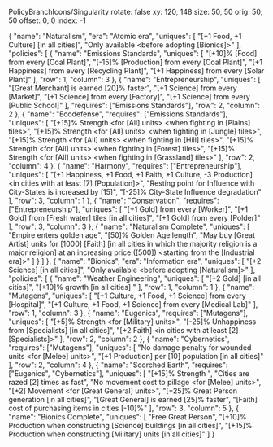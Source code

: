 PolicyBranchIcons/Singularity
  rotate: false
  xy: 120, 148
  size: 50, 50
  orig: 50, 50
  offset: 0, 0
  index: -1

{
		"name": "Naturalism",
		"era": "Atomic era",
		"uniques": [
			"[+1 Food, +1 Culture] [in all cities]",
			"Only available <before adopting [Bionics]>"
		],
		"policies": [
			{
				"name": "Emissions Standards",
				"uniques": [
					"[+10]% [Food] from every [Coal Plant]",
					"[-15]% [Production] from every [Coal Plant]",
					"[+1 Happiness] from every [Recycling Plant]",
					"[+1 Happiness] from every [Solar Plant]"
				],
				"row": 1,
				"column": 3
			},
			{
				"name": "Entrepreneurship",
				"uniques": [
					"[Great Merchant] is earned [20]% faster",
					"[+1 Science] from every [Market]",
					"[+1 Science] from every [Factory]",
					"[+1 Science] from every [Public School]"
				],
				"requires": ["Emissions Standards"],
				"row": 2,
				"column": 2
			},
			{
				"name": "Ecodefense",
				"requires": ["Emissions Standards"],
				"uniques": [
					"[+15]% Strength <for [All] units> <when fighting in [Plains] tiles>",
					"[+15]% Strength <for [All] units> <when fighting in [Jungle] tiles>",
					"[+15]% Strength <for [All] units> <when fighting in [Hill] tiles>",
					"[+15]% Strength <for [All] units> <when fighting in [Forest] tiles>",
					"[+15]% Strength <for [All] units> <when fighting in [Grassland] tiles>"
				],
				"row": 2,
				"column": 4
			},
			{
				"name": "Harmony",
				"requires": ["Entrepreneurship"],
				"uniques": [
					"[+1 Happiness, +1 Food, +1 Faith, +1 Culture, -3 Production] <in cities with at least [7] [Population]>",
					"Resting point for Influence with City-States is increased by [15]",
					"[-25]% City-State Influence degradation"
				],
				"row": 3,
				"column": 1
			},
			{
				"name": "Conservation",
				"requires": ["Entrepreneurship"],
				"uniques": [
					"[+1 Gold] from every [Worker]",
					"[+1 Gold] from [Fresh water] tiles [in all cities]",
					"[+1 Gold] from every [Polder]"
				],
				"row": 3,
				"column": 3
			},
			{
				"name": "Naturalism Complete",
				"uniques": [
					"Empire enters golden age",
					"[50]% Golden Age length",
					"May buy [Great Artist] units for [1000] [Faith] [in all cities in which the majority religion is a major religion] at an increasing price ([500]) <starting from the [Industrial era]>"
				]
			}
		]
	},
	{
		"name": "Bionics",
		"era": "Information era",
		"uniques": [
			"[+2 Science] [in all cities]",
			"Only available <before adopting [Naturalism]>"
		],
		"policies": [
			{
				"name": "Weather Engineering",
				"uniques": [
					"[+2 Gold] [in all cities]",
					"[+10]% growth [in all cities] <during a Golden Age>"
				],
				"row": 1,
				"column": 1
			},
			{
				"name": "Mutagens",
				"uniques": [
					"[+1 Culture, +1 Food, +1 Science] from every [Hospital]",
					"[+1 Culture, +1 Food, +1 Science] from every [Medical Lab]"
				],
				"row": 1,
				"column": 3
			},
			{
				"name": "Eugenics",
				"requires": ["Mutagens"],
				"uniques": [
					"[+5]% Strength <for [Military] units>",
					"[-25]% Unhappiness from [Specialists] [in all cities]",
					"[+2 Faith] <in cities with at least [2] [Specialists]>"
				],
				"row": 2,
				"column": 2
			},
			{
				"name": "Cybernetics",
				"requires": ["Mutagens"],
				"uniques": [
					"No damage penalty for wounded units <for [Melee] units>",
					"[+1 Production] per [10] population [in all cities]"
				],
				"row": 2,
				"column": 4
			},
			{
				"name": "Scorched Earth",
				"requires": ["Eugenics", "Cybernetics"],
				"uniques": [
					"[+15]% Strength <vs cities>",
					"Cities are razed [2] times as fast",
					"No movement cost to pillage <for [Melee] units>",
					"[+2] Movement <for [Great General] units>",
					"[+25]% Great Person generation [in all cities]",
					"[Great General] is earned [25]% faster",
					"[Faith] cost of purchasing items in cities [-10]%"
				],
				"row": 3,
				"column": 5
			},
			{
				"name": "Bionics Complete",
				"uniques": [
					"Free Great Person",
					"[+10]% Production when constructing [Science] buildings [in all cities]",
					"[+15]% Production when constructing [Military] units [in all cities]"
				]
			}
